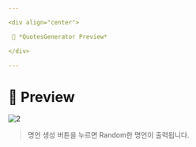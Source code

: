 ```yaml
---

<div align="center">

 💛 *QuotesGenerator Preview*

</div>

---
```


# 📱 Preview
![2](https://user-images.githubusercontent.com/68846212/186477178-fd79bf3a-1b5a-4b8a-b704-bca9b5bcb31f.gif)
> 명언 생성 버튼을 누르면 Random한 명언이 출력됩니다.  